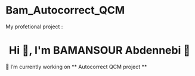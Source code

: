 # Bam_Autocorrect_QCM

My profetional project :
<h1 align="center">Hi 👋, I'm BAMANSOUR Abdennebi 👋 </h1>

🔭 I’m currently working on ** Autocorrect QCM project **
